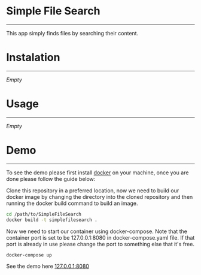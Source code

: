 # Simple File Search
---
This app simply finds files by searching their content.
# Instalation
---
*Empty*
# Usage
---
*Empty*
# Demo
---
To see the demo please first install [docker](https://www.docker.com/) on
your machine, once you are done please follow the guide below:

Clone this repository in a preferred location, now we need to build our
docker image by changing the directory into the cloned repository and then
running the docker build command to build an image.
```bash
cd /path/to/SimpleFileSearch
docker build -t simplefilesearch .
```
Now we need to start our container using docker-compose. Note that the
container port is set to be 127.0.0.1:8080 in docker-compose.yaml file.
If that port is already in use please change the port to something else
that it's free.
```bash
docker-compose up
```
See the demo here [127.0.0.1:8080](http://127.0.0.1:8080/)
 
